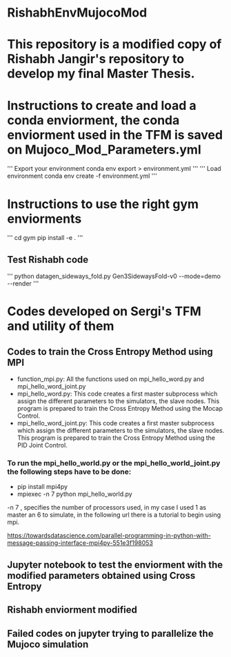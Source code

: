 # RishabhEnvMujocoMod

# This repository is a modified copy of Rishabh Jangir's repository to develop my final Master Thesis.

# Instructions to create and load a conda enviorment, the conda enviorment used in the TFM is saved on Mujoco_Mod_Parameters.yml

'''
Export your environment
conda env export > environment.yml
'''
'''
Load environment
conda env create -f environment.yml 
'''
# Instructions to use the right gym enviorments
'''
cd gym
pip install -e .
'''

## Test Rishabh code

'''
python datagen_sideways_fold.py Gen3SidewaysFold-v0 --mode=demo --render
'''

# Codes developed on Sergi's TFM and utility of them

## Codes to train the Cross Entropy Method using MPI
* function_mpi.py: All the functions used on mpi_hello_word.py and mpi_hello_word_joint.py
* mpi_hello_word.py: This code creates a first master subprocess which assign the different parameters to the simulators, the slave nodes. This program is prepared to train the Cross Entropy Method using the Mocap Control.
* mpi_hello_word_joint.py: This code creates a first master subprocess which assign the different parameters to the simulators, the slave nodes. This program is prepared to train the Cross Entropy Method using the PID Joint Control.
### To run the mpi_hello_world.py or the mpi_hello_world_joint.py the following steps have to be done:
* pip install mpi4py
* mpiexec -n 7 python mpi_hello_world.py 

-n 7 , specifies the number of processors used, in my case I used 1 as master an 6 to simulate, in the following url there is a tutorial to begin using mpi.

https://towardsdatascience.com/parallel-programming-in-python-with-message-passing-interface-mpi4py-551e3f198053

## Jupyter notebook to test the enviorment with the modified parameters obtained using Cross Entropy

## Rishabh enviorment modified


## Failed codes on jupyter trying to parallelize the Mujoco simulation
